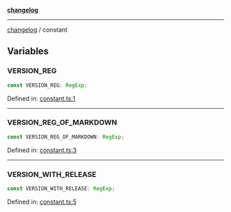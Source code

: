 [**changelog**](README.md)

***

[changelog](#/README.md) / constant

## Variables

<a id="version_reg"></a>

### VERSION\_REG

```ts
const VERSION_REG: RegExp;
```

Defined in: [constant.ts:1](https://github.com/xoxott/markdown-preview-demo/blob/0f58489d99b5c546a4ac6af800263848a3a5dc3e/packages/changelog/src/constant.ts#L1)

***

<a id="version_reg_of_markdown"></a>

### VERSION\_REG\_OF\_MARKDOWN

```ts
const VERSION_REG_OF_MARKDOWN: RegExp;
```

Defined in: [constant.ts:3](https://github.com/xoxott/markdown-preview-demo/blob/0f58489d99b5c546a4ac6af800263848a3a5dc3e/packages/changelog/src/constant.ts#L3)

***

<a id="version_with_release"></a>

### VERSION\_WITH\_RELEASE

```ts
const VERSION_WITH_RELEASE: RegExp;
```

Defined in: [constant.ts:5](https://github.com/xoxott/markdown-preview-demo/blob/0f58489d99b5c546a4ac6af800263848a3a5dc3e/packages/changelog/src/constant.ts#L5)

